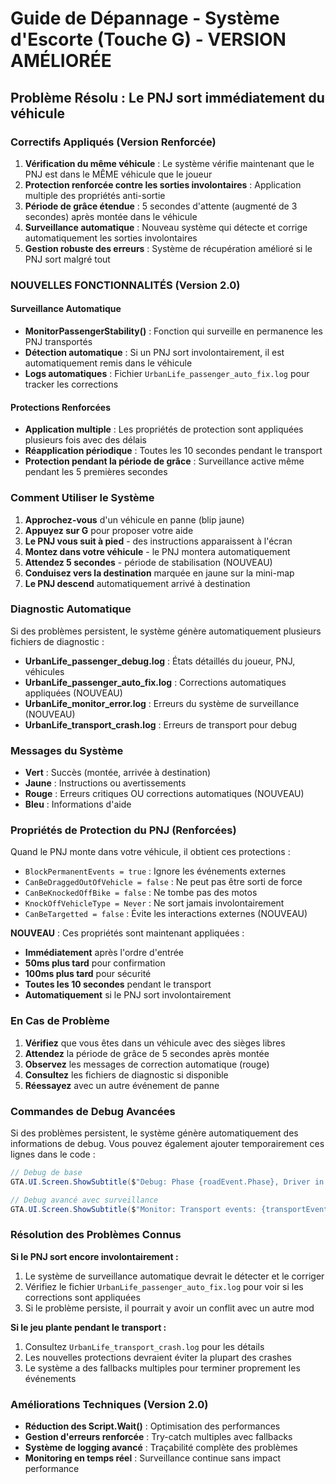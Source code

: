 # Guide de Dépannage - Système d'Escorte (Touche G) - VERSION AMÉLIORÉE

## Problème Résolu : Le PNJ sort immédiatement du véhicule

### Correctifs Appliqués (Version Renforcée)

1. **Vérification du même véhicule** : Le système vérifie maintenant que le PNJ est dans le MÊME véhicule que le joueur
2. **Protection renforcée contre les sorties involontaires** : Application multiple des propriétés anti-sortie
3. **Période de grâce étendue** : 5 secondes d'attente (augmenté de 3 secondes) après montée dans le véhicule
4. **Surveillance automatique** : Nouveau système qui détecte et corrige automatiquement les sorties involontaires
5. **Gestion robuste des erreurs** : Système de récupération amélioré si le PNJ sort malgré tout

### NOUVELLES FONCTIONNALITÉS (Version 2.0)

#### Surveillance Automatique
- **MonitorPassengerStability()** : Fonction qui surveille en permanence les PNJ transportés
- **Détection automatique** : Si un PNJ sort involontairement, il est automatiquement remis dans le véhicule
- **Logs automatiques** : Fichier `UrbanLife_passenger_auto_fix.log` pour tracker les corrections

#### Protections Renforcées
- **Application multiple** : Les propriétés de protection sont appliquées plusieurs fois avec des délais
- **Réapplication périodique** : Toutes les 10 secondes pendant le transport
- **Protection pendant la période de grâce** : Surveillance active même pendant les 5 premières secondes

### Comment Utiliser le Système

1. **Approchez-vous** d'un véhicule en panne (blip jaune)
2. **Appuyez sur G** pour proposer votre aide
3. **Le PNJ vous suit à pied** - des instructions apparaissent à l'écran
4. **Montez dans votre véhicule** - le PNJ montera automatiquement
5. **Attendez 5 secondes** - période de stabilisation (NOUVEAU)
6. **Conduisez vers la destination** marquée en jaune sur la mini-map
7. **Le PNJ descend** automatiquement arrivé à destination

### Diagnostic Automatique

Si des problèmes persistent, le système génère automatiquement plusieurs fichiers de diagnostic :
- **UrbanLife_passenger_debug.log** : États détaillés du joueur, PNJ, véhicules
- **UrbanLife_passenger_auto_fix.log** : Corrections automatiques appliquées (NOUVEAU)
- **UrbanLife_monitor_error.log** : Erreurs du système de surveillance (NOUVEAU)
- **UrbanLife_transport_crash.log** : Erreurs de transport pour debug

### Messages du Système

- **Vert** : Succès (montée, arrivée à destination)
- **Jaune** : Instructions ou avertissements
- **Rouge** : Erreurs critiques OU corrections automatiques (NOUVEAU)
- **Bleu** : Informations d'aide

### Propriétés de Protection du PNJ (Renforcées)

Quand le PNJ monte dans votre véhicule, il obtient ces protections :
- `BlockPermanentEvents = true` : Ignore les événements externes
- `CanBeDraggedOutOfVehicle = false` : Ne peut pas être sorti de force
- `CanBeKnockedOffBike = false` : Ne tombe pas des motos
- `KnockOffVehicleType = Never` : Ne sort jamais involontairement
- `CanBeTargetted = false` : Évite les interactions externes (NOUVEAU)

**NOUVEAU** : Ces propriétés sont maintenant appliquées :
- **Immédiatement** après l'ordre d'entrée
- **50ms plus tard** pour confirmation
- **100ms plus tard** pour sécurité
- **Toutes les 10 secondes** pendant le transport
- **Automatiquement** si le PNJ sort involontairement

### En Cas de Problème

1. **Vérifiez** que vous êtes dans un véhicule avec des sièges libres
2. **Attendez** la période de grâce de 5 secondes après montée
3. **Observez** les messages de correction automatique (rouge)
4. **Consultez** les fichiers de diagnostic si disponible
5. **Réessayez** avec un autre événement de panne

### Commandes de Debug Avancées

Si des problèmes persistent, le système génère automatiquement des informations de debug. Vous pouvez également ajouter temporairement ces lignes dans le code :

```csharp
// Debug de base
GTA.UI.Screen.ShowSubtitle($"Debug: Phase {roadEvent.Phase}, Driver in vehicle: {driver?.IsInVehicle()}", 2000);

// Debug avancé avec surveillance
GTA.UI.Screen.ShowSubtitle($"Monitor: Transport events: {transportEvents.Count}, Auto-fixes applied: {autoFixCount}", 3000);
```

### Résolution des Problèmes Connus

**Si le PNJ sort encore involontairement :**
1. Le système de surveillance automatique devrait le détecter et le corriger
2. Vérifiez le fichier `UrbanLife_passenger_auto_fix.log` pour voir si les corrections sont appliquées
3. Si le problème persiste, il pourrait y avoir un conflit avec un autre mod

**Si le jeu plante pendant le transport :**
1. Consultez `UrbanLife_transport_crash.log` pour les détails
2. Les nouvelles protections devraient éviter la plupart des crashes
3. Le système a des fallbacks multiples pour terminer proprement les événements

### Améliorations Techniques (Version 2.0)

- **Réduction des Script.Wait()** : Optimisation des performances
- **Gestion d'erreurs renforcée** : Try-catch multiples avec fallbacks
- **Système de logging avancé** : Traçabilité complète des problèmes
- **Monitoring en temps réel** : Surveillance continue sans impact performance 